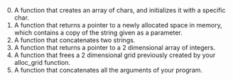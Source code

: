 0. A function that creates an array of chars, and initializes it with a specific char.
1. A function that returns a pointer to a newly allocated space in memory, which contains a copy of the string given as a parameter.
2. A function that concatenates two strings.
3. A function that returns a pointer to a 2 dimensional array of integers.
4. A function that frees a 2 dimensional grid previously created by your alloc_grid function.
5. A function that concatenates all the arguments of your program.
